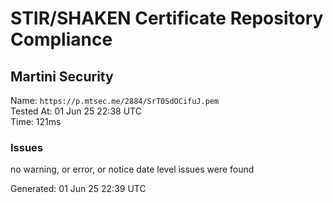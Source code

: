 # STIR/SHAKEN Certificate Repository Compliance

## Martini Security

Name: `https://p.mtsec.me/2884/SrT0SdOCifuJ.pem`\
Tested At: 01 Jun 25 22:38 UTC\
Time: 121ms

### Issues

no warning, or error, or notice date level issues were found

Generated: 01 Jun 25 22:39 UTC